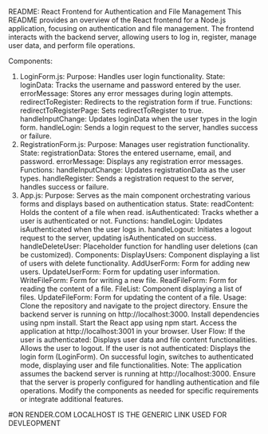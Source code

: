 
README: React Frontend for Authentication and File Management
This README provides an overview of the React frontend for a Node.js application, focusing on authentication and file management. The frontend interacts with the backend server, allowing users to log in, register, manage user data, and perform file operations.

Components:
1. LoginForm.js:
Purpose: Handles user login functionality.
State:
loginData: Tracks the username and password entered by the user.
errorMessage: Stores any error messages during login attempts.
redirectToRegister: Redirects to the registration form if true.
Functions:
redirectToRegisterPage: Sets redirectToRegister to true.
handleInputChange: Updates loginData when the user types in the login form.
handleLogin: Sends a login request to the server, handles success or failure.
2. RegistrationForm.js:
Purpose: Manages user registration functionality.
State:
registrationData: Stores the entered username, email, and password.
errorMessage: Displays any registration error messages.
Functions:
handleInputChange: Updates registrationData as the user types.
handleRegister: Sends a registration request to the server, handles success or failure.
3. App.js:
Purpose: Serves as the main component orchestrating various forms and displays based on authentication status.
State:
readContent: Holds the content of a file when read.
isAuthenticated: Tracks whether a user is authenticated or not.
Functions:
handleLogin: Updates isAuthenticated when the user logs in.
handleLogout: Initiates a logout request to the server, updating isAuthenticated on success.
handleDeleteUser: Placeholder function for handling user deletions (can be customized).
Components:
DisplayUsers: Component displaying a list of users with delete functionality.
AddUserForm: Form for adding new users.
UpdateUserForm: Form for updating user information.
WriteFileForm: Form for writing a new file.
ReadFileForm: Form for reading the content of a file.
FileList: Component displaying a list of files.
UpdateFileForm: Form for updating the content of a file.
Usage:
Clone the repository and navigate to the project directory.
Ensure the backend server is running on http://localhost:3000.
Install dependencies using npm install.
Start the React app using npm start.
Access the application at http://localhost:3001 in your browser.
User Flow:
If the user is authenticated:
Displays user data and file content functionalities.
Allows the user to logout.
If the user is not authenticated:
Displays the login form (LoginForm).
On successful login, switches to authenticated mode, displaying user and file functionalities.
Note:
The application assumes the backend server is running at http://localhost:3000.
Ensure that the server is properly configured for handling authentication and file operations.
Modify the components as needed for specific requirements or integrate additional features.

#ON RENDER.COM LOCALHOST IS THE GENERIC LINK USED FOR DEVLEOPMENT 